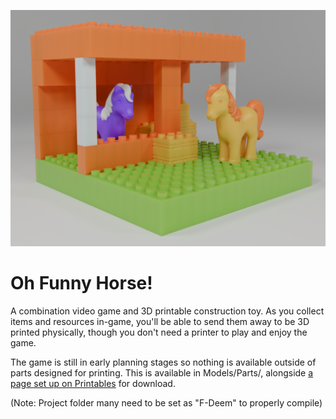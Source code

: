 ![image](Development/TestSetRender3.png)

# Oh Funny Horse!
A combination video game and 3D printable construction toy. As you collect items and resources in-game, you'll be able to send them away to be 3D printed physically, though you don't need a printer to play and enjoy the game.

The game is still in early planning stages so nothing is available outside of parts designed for printing. This is available in Models/Parts/, alongside [a page set up on Printables](https://www.printables.com/model/983180-oh-funny-horse-construction-bricks) for download.

(Note: Project folder many need to be set as "F-Deem" to properly compile)
